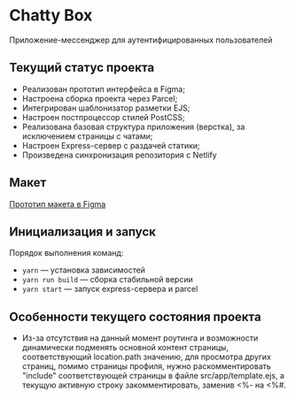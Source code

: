 # Chatty Box
Приложение-мессенджер для аутентифицированных пользователей

## Текущий статус проекта
- Реализован прототип интерфейса в Figma;
- Настроена сборка проекта через Parcel;
- Интегрирован шаблонизатор разметки EJS;
- Настроен постпроцессор стилей PostCSS;
- Реализована базовая структура приложения (верстка), за исключением страницы с чатами;
- Настроен Express-сервер с раздачей статики;
- Произведена синхронизация репозитория с Netlify

## Макет
[Прототип макета в Figma](https://www.figma.com/file/X6gpLBwpIw0qiFh7bs9p4K/Messenger-UI-Kit?node-id=0%3A1&t=QekbQWmKP3BYQ8MO-1)

## Инициализация и запуск
Порядок выполнения команд:
- `yarn` — установка зависимостей
- `yarn run build` — сборка стабильной версии
- `yarn start` — запуск express-сервера и parcel

## Особенности текущего состояния проекта
- Из-за отсутствия на данный момент роутинга и возможности динамически подменять основной контент страницы, соответствующий location.path значению, для просмотра других страниц, помимо страницы профиля, нужно раскомментировать "include" соответствующей страницы в файле src/app/template.ejs, а текущую активную строку закомментировать, заменив <%- на <%#.